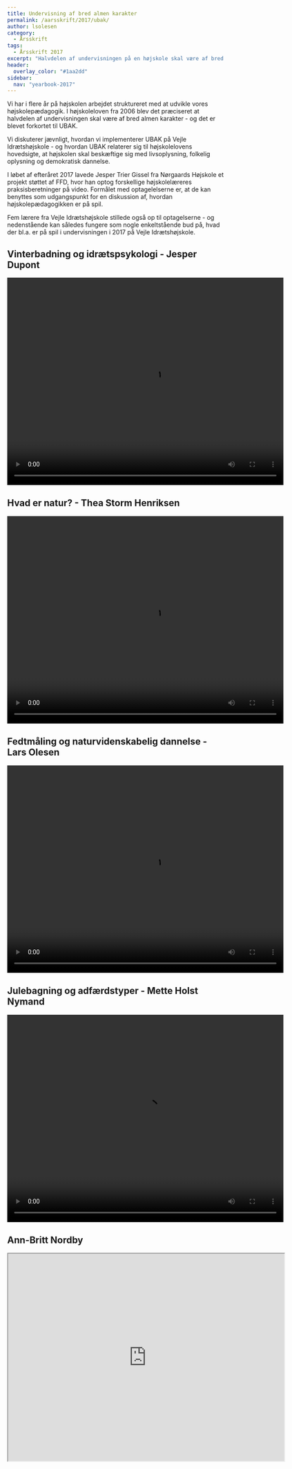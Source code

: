 ```yaml
---
title: Undervisning af bred almen karakter
permalink: /aarsskrift/2017/ubak/
author: lsolesen
category:
  - Årsskrift
tags:
  - Årsskrift 2017
excerpt: "Halvdelen af undervisningen på en højskole skal være af bred almen karakter. Se fem højskolelæreres bud på en praksisfortælling fra deres undervisning, hvor der er noget på spil; Jesper Dupont, Thea Storm Henriksen, Mette Holst Nymand, Ann-Britt Nordby og Lars Olesen."
header:
  overlay_color: "#1aa2dd"
sidebar:
  nav: "yearbook-2017"
---
```


Vi har i flere år på højskolen arbejdet struktureret med at udvikle vores højskolepædagogik. I højskoleloven fra 2006 blev det præciseret at halvdelen af undervisningen skal være af bred almen karakter - og det er blevet forkortet til UBAK.

Vi diskuterer jævnligt, hvordan vi implementerer UBAK på Vejle Idrætshøjskole - og hvordan UBAK relaterer sig til højskolelovens hovedsigte, at højskolen skal beskæftige sig med livsoplysning, folkelig oplysning og demokratisk dannelse.
 
I løbet af efteråret 2017 lavede Jesper Trier Gissel fra Nørgaards Højskole et projekt støttet af FFD, hvor han optog forskellige højskolelæreres praksisberetninger på video. Formålet med optagelelserne er, at de kan benyttes som udgangspunkt for en diskussion af, hvordan højskolepædagogikken er på spil.

Fem lærere fra Vejle Idrætshøjskole stillede også op til optagelserne - og nedenstående kan således fungere som nogle enkeltstående bud på, hvad der bl.a. er på spil i undervisningen i 2017 på Vejle Idrætshøjskole.

## Vinterbadning og idrætspsykologi - Jesper Dupont

<video width="640" height="480" controls>
  <source src="/assets/images/yearbooks/2017/jesper-dupont.mp4" type="video/mp4">
  Din browser understøtter ikke video tagget.
</video>

## Hvad er natur? - Thea Storm Henriksen

<video width="640" height="480" controls>
  <source src="/assets/images/yearbooks/2017/thea-storm-henriksen.mp4" type="video/mp4">
  Din browser understøtter ikke video tagget.
</video>

## Fedtmåling og naturvidenskabelig dannelse - Lars Olesen

<video width="640" height="480" controls>
  <source src="/assets/images/yearbooks/2017/lars-olesen.mp4" type="video/mp4">
  Din browser understøtter ikke video tagget.
</video>

## Julebagning og adfærdstyper - Mette Holst Nymand

<video width="640" height="480" controls>
  <source src="/assets/images/yearbooks/2017/mette-holst-nymand.mp4" type="video/mp4">
  Din browser understøtter ikke video tagget.
</video>

## Ann-Britt Nordby

<iframe src="https://drive.google.com/file/d/1a5U6pPT019XC4viWTlLkWlN1Vsqaqklm/preview" width="640" height="480"></iframe>
